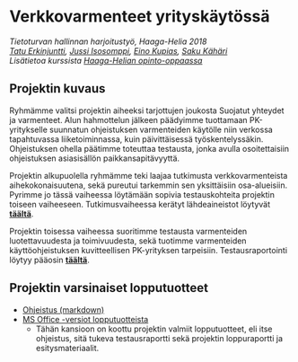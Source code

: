 # Verkkovarmenteet yrityskäytössä
*Tietoturvan hallinnan harjoitustyö, Haaga-Helia 2018*  
*[Tatu Erkinjuntti](https://github.com/tatue), [Jussi Isosomppi](https://github.com/jisosomppi), [Eino Kupias](https://github.com/einokupias), [Saku Kähäri](https://github.com/nauskis)*  
*Lisätietoa kurssista [Haaga-Helian opinto-oppaassa](http://www.haaga-helia.fi/fi/opinto-opas/opintojaksokuvaukset/ICT4TN026?userLang=fi)*

## Projektin kuvaus
Ryhmämme valitsi projektin aiheeksi tarjottujen joukosta Suojatut yhteydet ja varmenteet. Alun hahmottelun jälkeen päädyimme tuottamaan PK-yritykselle suunnatun ohjeistuksen varmenteiden käytölle niin verkossa tapahtuvassa liiketoiminnassa, kuin päivittäisessä työskentelyssäkin. Ohjeistuksen ohella päätimme toteuttaa testausta, jonka avulla osoitettaisiin ohjeistuksen asiasisällön paikkansapitävyyttä. 

Projektin alkupuolella ryhmämme teki laajaa tutkimusta verkkovarmenteista aihekokonaisuutena, sekä pureutui tarkemmin sen yksittäisiin osa-alueisiin. Pyrimme jo tässä vaiheessa löytämään sopivia testauskohteita projektin toiseen vaiheeseen. Tutkimusvaiheessa kerätyt lähdeaineistot löytyvät [**täältä**](https://github.com/TatuE/tietoturvanHallinta/blob/master/documents/lahteita.md).

Projektin toisessa vaiheessa suoritimme testausta varmenteiden luotettavuudesta ja toimivuudesta, sekä tuotimme varmenteiden käyttöohjeistuksen kuvitteellisen PK-yrityksen tarpeisiin. Testausraportointi löytyy pääosin [**täältä**](https://github.com/TatuE/tietoturvanHallinta/tree/master/documents/testaus).

## Projektin varsinaiset lopputuotteet
* [Ohjeistus (markdown)](https://github.com/TatuE/tietoturvanHallinta/blob/master/ohjeistus.md)
* [MS Office -versiot lopputuotteista](https://github.com/TatuE/tietoturvanHallinta/tree/master/tietoturvanhallinta_lopputyo)
  * Tähän kansioon on koottu projektin valmiit lopputuotteet, eli itse ohjeistus, sitä tukeva testausraportti sekä projektin loppuraportti ja esitysmateriaalit.
